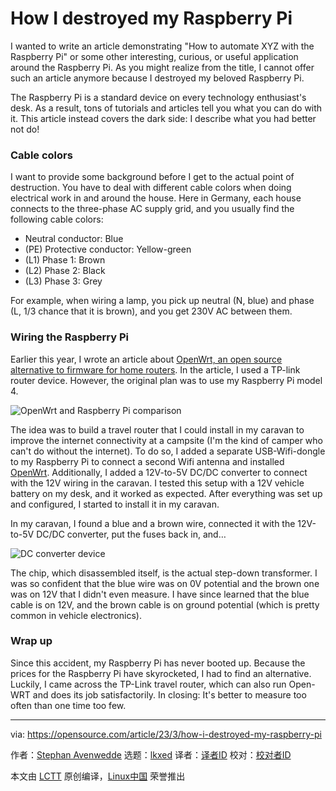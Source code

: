 [#]: subject: "How I destroyed my Raspberry Pi"
[#]: via: "https://opensource.com/article/23/3/how-i-destroyed-my-raspberry-pi"
[#]: author: "Stephan Avenwedde https://opensource.com/users/hansic99"
[#]: collector: "lkxed"
[#]: translator: " "
[#]: reviewer: " "
[#]: publisher: " "
[#]: url: " "

How I destroyed my Raspberry Pi
======

I wanted to write an article demonstrating "How to automate XYZ with the Raspberry Pi" or some other interesting, curious, or useful application around the Raspberry Pi. As you might realize from the title, I cannot offer such an article anymore because I destroyed my beloved Raspberry Pi.

The Raspberry Pi is a standard device on every technology enthusiast's desk. As a result, tons of tutorials and articles tell you what you can do with it. This article instead covers the dark side: I describe what you had better not do!

### Cable colors

I want to provide some background before I get to the actual point of destruction. You have to deal with different cable colors when doing electrical work in and around the house. Here in Germany, each house connects to the three-phase AC supply grid, and you usually find the following cable colors:

- Neutral conductor: Blue
- (PE) Protective conductor: Yellow-green
- (L1) Phase 1: Brown
- (L2) Phase 2: Black
- (L3) Phase 3: Grey

For example, when wiring a lamp, you pick up neutral (N, blue) and phase (L, 1/3 chance that it is brown), and you get 230V AC between them.

### Wiring the Raspberry Pi

Earlier this year, I wrote an article about [OpenWrt, an open source alternative to firmware for home routers][1]. In the article, I used a TP-link router device. However, the original plan was to use my Raspberry Pi model 4.

![OpenWrt and Raspberry Pi comparison][2]

The idea was to build a travel router that I could install in my caravan to improve the internet connectivity at a campsite (I'm the kind of camper who can't do without the internet). To do so, I added a separate USB-Wifi-dongle to my Raspberry Pi to connect a second Wifi antenna and installed [OpenWrt][3]. Additionally, I added a 12V-to-5V DC/DC converter to connect with the 12V wiring in the caravan. I tested this setup with a 12V vehicle battery on my desk, and it worked as expected. After everything was set up and configured, I started to install it in my caravan.

In my caravan, I found a blue and a brown wire, connected it with the 12V-to-5V DC/DC converter, put the fuses back in, and…

![DC converter device][4]

The chip, which disassembled itself, is the actual step-down transformer. I was so confident that the blue wire was on 0V potential and the brown one was on 12V that I didn't even measure. I have since learned that the blue cable is on 12V, and the brown cable is on ground potential (which is pretty common in vehicle electronics).

### Wrap up

Since this accident, my Raspberry Pi has never booted up. Because the prices for the Raspberry Pi have skyrocketed, I had to find an alternative. Luckily, I came across the TP-Link travel router, which can also run Open-WRT and does its job satisfactorily. In closing: It's better to measure too often than one time too few.

--------------------------------------------------------------------------------

via: https://opensource.com/article/23/3/how-i-destroyed-my-raspberry-pi

作者：[Stephan Avenwedde][a]
选题：[lkxed][b]
译者：[译者ID](https://github.com/译者ID)
校对：[校对者ID](https://github.com/校对者ID)

本文由 [LCTT](https://github.com/LCTT/TranslateProject) 原创编译，[Linux中国](https://linux.cn/) 荣誉推出

[a]: https://opensource.com/users/hansic99
[b]: https://github.com/lkxed/
[1]: https://opensource.com/article/22/7/openwrt-open-source-firmware
[2]: https://opensource.com/sites/default/files/2023-03/OpenWrt_Comparison_RaspberryPi.jpg
[3]: https://openwrt.org/
[4]: https://opensource.com/sites/default/files/2023-03/dc_converter.png